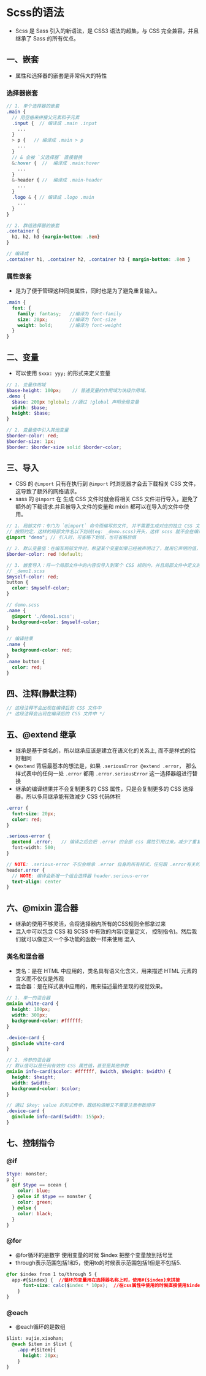 # Scss的语法

* Scss 是 Sass 引入的新语法，是 CSS3 语法的超集，与 CSS 完全兼容，并且继承了 Sass 的所有优点。

## 一、嵌套

* 属性和选择器的嵌套是非常伟大的特性

### 选择器嵌套

```scss
// 1. 单个选择器的嵌套
.main {
  // 用空格来拼接父元素和子元素
  .input {  // 编译成 .main .input
    ...
  }
  > p {   // 编译成 .main > p
    ... 
  }
  // & 会被 `父选择器` 直接替换
  &:hover {  //  编译成 .main:hover
    ...
  }
  &-header { //  编译成 .main-header
    ...
  }
  .logo & { // 编译成 .logo .main
    ...
  }
}

// 2. 群组选择器的嵌套
.container {
  h1, h2, h3 {margin-bottom: .8em}
}

// 编译成
.container h1, .container h2, .container h3 { margin-bottom: .8em }
```

### 属性嵌套

* 是为了便于管理这种同类属性，同时也是为了避免重复输入。

```scss
.main {
  font: {
    family: fantasy;   //编译为 font-family
    size: 20px;        //编译为 font-size
    weight: bold;      //编译为 font-weight
  }
}
```

## 二、变量

* 可以使用 `$xxx: yyy;` 的形式来定义变量
  
```scss
// 1. 变量作用域
$base-height: 100px;    // 普通变量的作用域为块级作用域。
.demo {
  $base: 200px !global; //通过 !global 声明全局变量
  width: $base;
  height: $base;
}

// 2. 变量值中引入其他变量
$border-color: red;
$border-size: 1px;
$border: $border-size solid $border-color;

```

## 三、导入

* CSS 的 `@import` 只有在执行到 `@import` 时浏览器才会去下载相关 CSS 文件，这导致了额外的网络请求。
* sass 的 `@import` 在 生成 CSS 文件时就会将相关 CSS 文件进行导入，避免了额外的下载请求.并且被导入文件的变量和 mixin 都可以在导入的文件中使用。

```scss
// 1. 局部文件：专门为 `@import` 命令而编写的文件, 并不需要生成对应的独立 CSS 文件
// 按照约定，这样的局部文件名以下划线(eg: _demo.scss)开头，这样 scss 就不会在编译时，单独编译这个文件，而只把这个文件作为导入
@import "demo"; // 引入时，可省略下划线，也可省略后缀

// 2. 默认变量值：在编写局部文件时，希望某个变量如果已经被声明过了，就用它声明的值，否则就用这个默认值
$border-color: red !default;

// 3. 嵌套导入：将一个局部文件中的内容仅导入到某个 CSS 规则内，并且局部文件中定义的变量、混合器都是只在当前规则中生效
// _demo1.scss 
$myself-color: red;
button {
  color: $myself-color;
}

// demo.scss
.name {
  @import './demo1.scss';
  background-color: $myself-color;
}

// 编译结果
.name {
  background-color: red;
}
.name button {
  color: red;
}
```

## 四、注释(静默注释)

```scss
// 这段注释不会出现在编译后的 CSS 文件中
/* 这段注释会出现在编译后的 CSS 文件中 */
```

## 五、@extend 继承

* 继承是基于类名的，所以继承应该是建立在语义化的关系上, 而不是样式的恰好相同
* `@extend` 背后最基本的想法是，如果 `.seriousError @extend .error`， 那么样式表中的任何一处 `.error` 都用 `.error.seriousError` 这一选择器组进行替换
* 继承的编译结果并不会复制更多的 CSS 属性，只是会复制更多的 CSS 选择器。所以多用继承能有效减少 CSS 代码体积

```scss
.error {
  font-size: 20px;
  color: red;
}

.serious-error {
  @extend .error;   // 编译之后会把 .error 的全部 css 属性引用过来。减少了重复代码的书写
  font-width: 500;
}

// NOTE: .serious-error 不仅会继承 .error 自身的所有样式，任何跟 .error有关的组合选择器样式也会被 .serious-error 以组合选择器的形式继承
header.error { 
  // NOTE: 编译会新增一个组合选择器 header.serious-error
  text-align: center
}
```

## 六、@mixin 混合器

* 继承的使用不够灵活，会将选择器内所有的CSS规则全部拿过来
* 混入中可以包含 CSS 和 SCSS 中有效的内容(变量定义， 控制指令)。然后我们就可以像定义一个多功能的函数一样来使用 混入

### 类名和混合器

* 类名：是在 HTML 中应用的，类名具有语义化含义，用来描述 HTML 元素的含义而不仅仅是外观
* 混合器：是在样式表中应用的，用来描述最终呈现的视觉效果。

```scss
// 1. 单一的混合器
@mixin white-card {
  height: 100px;
  width: 300px;
  background-color: #ffffff;
}

.device-card {
  @include white-card
}

// 2. 传参的混合器
// 默认值可以是任何有效的 CSS 属性值，甚至是其他参数
@mixin info-card($color: #ffffff, $width, $height: $width) {
  height: $height;
  width: $width;
  background-color: $color;
}

// 通过 $key: value 的形式传参，既结构清晰又不需要注意参数顺序
.device-card {
  @include info-card($width: 155px);
}
```

## 七、控制指令

### @if

```scss
$type: monster;
p {
  @if $type == ocean {
    color: blue;
  } @else if $type == monster {
    color: green;
  } @else {
    color: black;
  }
}
```

### @for

* @for循环的是数字 使用变量的时候 $index 把整个变量放到括号里
* through表示范围包括1和5，使用to的时候表示范围包括1但是不包括5.

```css
@for $index from 1 to/through 5 {
  app-#{$index} {  //循环的变量用在选择器名称上时，使用#{$index}来拼接
      font-size: calc($index * 10px);  //在css属性中使用的时候直接使用$index
    }
}
```

### @each

* @each循环的是数组

```css
$list: xujie,xiaohan;
  @each $item in $list {
    .app-#{$item}{
      height: 20px;
    }
}
```
